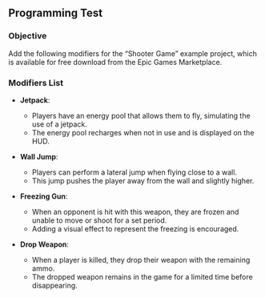 ## Programming Test

### Objective
Add the following modifiers for the “Shooter Game” example project, which is available for free download from the Epic Games Marketplace.

### Modifiers List

- **Jetpack**:
  - Players have an energy pool that allows them to fly, simulating the use of a jetpack.
  - The energy pool recharges when not in use and is displayed on the HUD.

- **Wall Jump**:
  - Players can perform a lateral jump when flying close to a wall.
  - This jump pushes the player away from the wall and slightly higher.

- **Freezing Gun**:
  - When an opponent is hit with this weapon, they are frozen and unable to move or shoot for a set period.
  - Adding a visual effect to represent the freezing is encouraged.

- **Drop Weapon**:
  - When a player is killed, they drop their weapon with the remaining ammo.
  - The dropped weapon remains in the game for a limited time before disappearing.
